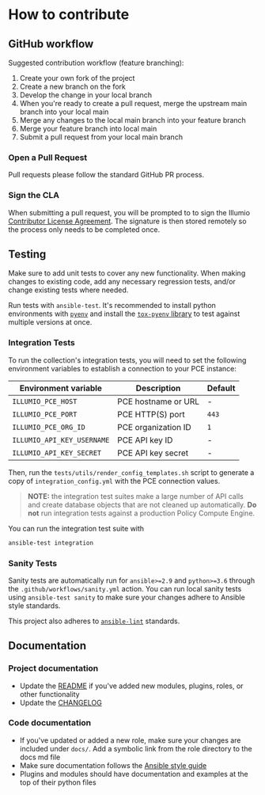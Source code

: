 # How to contribute  

## GitHub workflow  

Suggested contribution workflow (feature branching):

1. Create your own fork of the project
2. Create a new branch on the fork
3. Develop the change in your local branch
4. When you're ready to create a pull request, merge the upstream main branch into your local main
5. Merge any changes to the local main branch into your feature branch
6. Merge your feature branch into local main
7. Submit a pull request from your local main branch  

### Open a Pull Request  

Pull requests please follow the standard GitHub PR process.  

### Sign the CLA  

When submitting a pull request, you will be prompted to to sign the Illumio [Contributor License Agreement](CLA.md). The signature is then stored remotely so the process only needs to be completed once.  

## Testing  

Make sure to add unit tests to cover any new functionality. When making changes to existing code, add any necessary regression tests, and/or change existing tests where needed.  

Run tests with ```ansible-test```. It's recommended to install python environments with [`pyenv`](https://github.com/pyenv/pyenv) and install the [`tox-pyenv` library](https://pypi.org/project/tox-pyenv/) to test against multiple versions at once.  

### Integration Tests  

To run the collection's integration tests, you will need to set the following environment variables to establish a connection to your PCE instance:  

Environment variable       | Description         | Default
-------------------------- | ------------------- | -------
`ILLUMIO_PCE_HOST`         | PCE hostname or URL | -
`ILLUMIO_PCE_PORT`         | PCE HTTP(S) port    | `443`
`ILLUMIO_PCE_ORG_ID`       | PCE organization ID | `1`
`ILLUMIO_API_KEY_USERNAME` | PCE API key ID      | -
`ILLUMIO_API_KEY_SECRET`   | PCE API key secret  | -

Then, run the `tests/utils/render_config_templates.sh` script to generate a copy of `integration_config.yml` with the PCE connection values.  

> **NOTE:** the integration test suites make a large number of API calls and create database objects that are not cleaned up automatically. **Do not** run integration tests against a production Policy Compute Engine.  

You can run the integration test suite with  

```sh
ansible-test integration
```

### Sanity Tests  

Sanity tests are automatically run for `ansible>=2.9` and `python>=3.6` through the `.github/workflows/sanity.yml` action. You can run local sanity tests using `ansible-test sanity` to make sure your changes adhere to Ansible style standards.  

This project also adheres to [`ansible-lint`](https://ansible-lint.readthedocs.io/en/latest/) standards.  

## Documentation  

### Project documentation  

* Update the [README](../README.md) if you've added new modules, plugins, roles, or other functionality
* Update the [CHANGELOG](../CHANGELOG.rst)

### Code documentation  

* If you've updated or added a new role, make sure your changes are included under `docs/`. Add a symbolic link from the role directory to the docs md file
* Make sure documentation follows the [Ansible style guide](https://docs.ansible.com/ansible/latest/dev_guide/style_guide/index.html)
* Plugins and modules should have documentation and examples at the top of their python files
